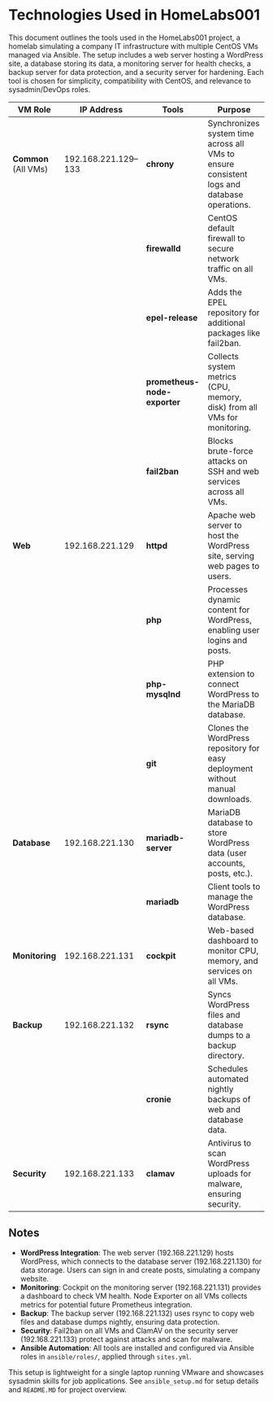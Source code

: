 # Technologies Used in HomeLabs001

This document outlines the tools used in the HomeLabs001 project, a homelab simulating a company IT infrastructure with multiple CentOS VMs managed via Ansible. The setup includes a web server hosting a WordPress site, a database storing its data, a monitoring server for health checks, a backup server for data protection, and a security server for hardening. Each tool is chosen for simplicity, compatibility with CentOS, and relevance to sysadmin/DevOps roles.

| VM Role | IP Address | Tools | Purpose |
|---------|------------|-------|---------|
| **Common** (All VMs) | 192.168.221.129–133 | **chrony** | Synchronizes system time across all VMs to ensure consistent logs and database operations. |
| | | **firewalld** | CentOS default firewall to secure network traffic on all VMs. |
| | | **epel-release** | Adds the EPEL repository for additional packages like fail2ban. |
| | | **prometheus-node-exporter** | Collects system metrics (CPU, memory, disk) from all VMs for monitoring. |
| | | **fail2ban** | Blocks brute-force attacks on SSH and web services across all VMs. |
| **Web** | 192.168.221.129 | **httpd** | Apache web server to host the WordPress site, serving web pages to users. |
| | | **php** | Processes dynamic content for WordPress, enabling user logins and posts. |
| | | **php-mysqlnd** | PHP extension to connect WordPress to the MariaDB database. |
| | | **git** | Clones the WordPress repository for easy deployment without manual downloads. |
| **Database** | 192.168.221.130 | **mariadb-server** | MariaDB database to store WordPress data (user accounts, posts, etc.). |
| | | **mariadb** | Client tools to manage the WordPress database. |
| **Monitoring** | 192.168.221.131 | **cockpit** | Web-based dashboard to monitor CPU, memory, and services on all VMs. |
| **Backup** | 192.168.221.132 | **rsync** | Syncs WordPress files and database dumps to a backup directory. |
| | | **cronie** | Schedules automated nightly backups of web and database data. |
| **Security** | 192.168.221.133 | **clamav** | Antivirus to scan WordPress uploads for malware, ensuring security. |

## Notes
- **WordPress Integration**: The web server (192.168.221.129) hosts WordPress, which connects to the database server (192.168.221.130) for data storage. Users can sign in and create posts, simulating a company website.
- **Monitoring**: Cockpit on the monitoring server (192.168.221.131) provides a dashboard to check VM health. Node Exporter on all VMs collects metrics for potential future Prometheus integration.
- **Backup**: The backup server (192.168.221.132) uses rsync to copy web files and database dumps nightly, ensuring data protection.
- **Security**: Fail2ban on all VMs and ClamAV on the security server (192.168.221.133) protect against attacks and scan for malware.
- **Ansible Automation**: All tools are installed and configured via Ansible roles in `ansible/roles/`, applied through `sites.yml`.

This setup is lightweight for a single laptop running VMware and showcases sysadmin skills for job applications. See `ansible_setup.md` for setup details and `README.MD` for project overview.

